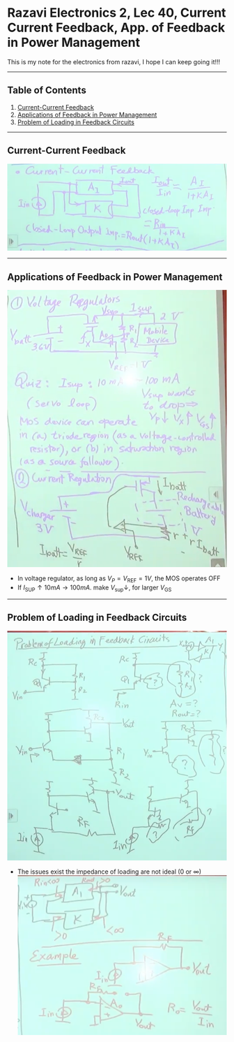 # Razavi Electronics 2, Lec 40, Current Current Feedback, App. of Feedback in Power Management
This is my note for the electronics from razavi, I hope I can keep going it!!!

---

## Table of Contents

1. [Current-Current Feedback](#current-current-feedback)
2. [Applications of Feedback in Power Management](#applications-of-feedback-in-power-management)
3. [Problem of Loading in Feedback Circuits](#problem-of-loading-in-feedback-circuits)

 


---
## Current-Current Feedback
![](/images/CurrentCurrentFeedback.png)

---
## Applications of Feedback in Power Management
![](/images/AppsFeedbacks.png)
+ In voltage regulator, as long as $V_P = V_{\text{REF}} = 1V$, the MOS operates OFF
+ If $I_{\text{SUP}} \uparrow 10 mA \to 100 mA$. make $V_{\text{sup}}\downarrow$, for larger $V_{\text{GS}}$

___
## Problem of Loading in Feedback Circuits
![](/images/ProblemLoadingFeedback.png)
+ The issues exist the impedance of loading are not ideal (0 or $\infty$)
![](/images/ProblemLoadingFeedback1.png)